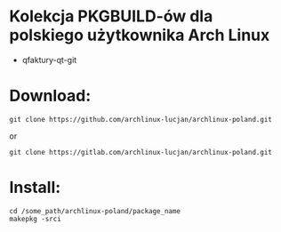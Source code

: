 # Kolekcja PKGBUILD-ów dla polskiego użytkownika Arch Linux

- qfaktury-qt-git

# Download:

```
git clone https://github.com/archlinux-lucjan/archlinux-poland.git

```
or

```
git clone https://gitlab.com/archlinux-lucjan/archlinux-poland.git

```

# Install:

```
cd /some_path/archlinux-poland/package_name
makepkg -srci

```
